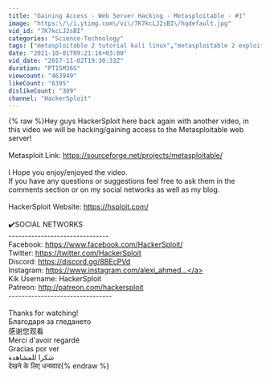 ```yaml
---
title: "Gaining Access - Web Server Hacking - Metasploitable - #1"
image: "https:\/\/i.ytimg.com\/vi\/7K7kcLJ2sBI\/hqdefault.jpg"
vid_id: "7K7kcLJ2sBI"
categories: "Science-Technology"
tags: ["metasploitable 2 tutorial kali linux","metasploitable 2 exploits","metasploitable 2 setup"]
date: "2021-10-01T09:21:16+03:00"
vid_date: "2017-11-02T19:30:33Z"
duration: "PT15M36S"
viewcount: "463949"
likeCount: "6395"
dislikeCount: "309"
channel: "HackerSploit"
---
```

{% raw %}Hey guys HackerSploit here back again with another video, in this video we will be hacking/gaining access to the Metasploitable web server!<br /><br />Metasploit Link: <a rel="nofollow" target="blank" href="https://sourceforge.net/projects/metasploitable/">https://sourceforge.net/projects/metasploitable/</a><br /><br />I Hope you enjoy/enjoyed the video.<br />If you have any questions or suggestions feel free to ask them in the comments section or on my social networks as well as my blog.<br /><br />HackerSploit Website: <a rel="nofollow" target="blank" href="https://hsploit.com/">https://hsploit.com/</a><br /><br />✔️SOCIAL NETWORKS<br />-------------------------------<br />Facebook: <a rel="nofollow" target="blank" href="https://www.facebook.com/HackerSploit/">https://www.facebook.com/HackerSploit/</a><br />Twitter: <a rel="nofollow" target="blank" href="https://twitter.com/HackerSploit">https://twitter.com/HackerSploit</a><br />Discord: <a rel="nofollow" target="blank" href="https://discord.gg/8BEcPVd">https://discord.gg/8BEcPVd</a><br />Instagram: <a rel="nofollow" target="blank" href="https://www.instagram.com/alexi_ahmed...">https://www.instagram.com/alexi_ahmed...</a><br />Kik Username: HackerSploit<br />Patreon: <a rel="nofollow" target="blank" href="http://patreon.com/hackersploit">http://patreon.com/hackersploit</a><br />--------------------------------<br /><br />Thanks for watching!<br />Благодаря за гледането<br />感谢您观看<br />Merci d'avoir regardé<br />Gracias por ver<br />شكرا للمشاهدة<br />देखने के लिए धन्यवाद{% endraw %}
